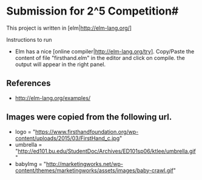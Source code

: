 # Submission for 2^5 Competition#

This project is written in [elm|http://elm-lang.org/]

Instructions to run
 - Elm has a nice [online compiler|http://elm-lang.org/try]. Copy/Paste the content of file "firsthand.elm" in the editor and click on compile. the output will appear in the right panel.

 ## References
  - http://elm-lang.org/examples/

 ## Images were copied from the following url.
 
  - logo = "https://www.firsthandfoundation.org/wp-content/uploads/2015/03/FirstHand_c.jpg"
  - umbrella = "http://ed101.bu.edu/StudentDoc/Archives/ED101sp06/ktlee/umbrella.gif"
  - babyImg = "http://marketingworks.net/wp-content/themes/marketingworks/assets/images/baby-crawl.gif"
